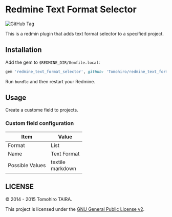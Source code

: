 Redmine Text Format Selector
================================================================================

![GitHub Tag](https://img.shields.io/github/tag/Tomohiro/redmine_text_format_selector.svg)

This is a redmin plugin that adds text format selector to a specified project.


Installation
--------------------------------------------------------------------------------

Add the gem to `$REDMINE_DIR/Gemfile.local`:

```ruby
gem 'redmine_text_format_selector', github: 'Tomohiro/redmine_text_format_selector'
```

Run `bundle` and then restart your Redmine.


Usage
--------------------------------------------------------------------------------

Create a custome field to projects.

### Custom field configuration

Item            | Value
--------------- | --------------------------------------------------------------
Format          | List
Name            | Text Format
Possible Values | textile<br>markdown


LICENSE
--------------------------------------------------------------------------------

&copy; 2014 - 2015 Tomohiro TAIRA.

This project is licensed under the [GNU General Public License v2](http://www.gnu.org/licenses/old-licenses/gpl-2.0.html).
